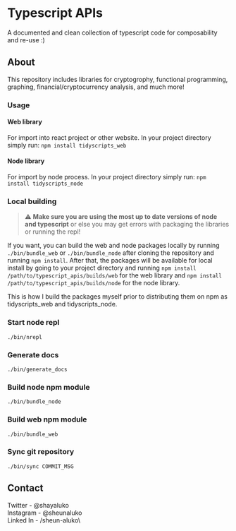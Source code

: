# Typescript APIs
A documented and clean collection of typescript code for composability and re-use :)


## About 
This repository includes libraries for cryptogrophy, functional programming, graphing, financial/cryptocurrency analysis, and much more!

### Usage

#### Web library
For import into react project or other website.
In your project directory simply run: 
`npm install tidyscripts_web`

#### Node library
For import by node process.
In your project directory simply run: 
`npm install tidyscripts_node`


### Local building

> :warning: **Make sure you are using the most up to date versions of node and typescript** or else you may get errors with packaging the libraries or running the repl! 

If you want, you can build the web and node packages locally by running `./bin/bundle_web` or `./bin/bundle_node` after cloning the repository and running `npm install`. After that, the packages will be available for local install by going to your project directory and running `npm install /path/to/typescript_apis/builds/web` for the web library and `npm install /path/to/typescript_apis/builds/node` for the node library.

This is how I build the packages myself prior to distributing them on npm as tidyscripts_web and tidyscripts_node. 

### Start node repl
``` ./bin/nrepl ```

### Generate docs
``` ./bin/generate_docs ```

### Build node npm module 
``` ./bin/bundle_node ```

### Build web npm module
``` ./bin/bundle_web ```

### Sync git repository
``` ./bin/sync COMMIT_MSG ``` 

## Contact
Twitter - @shayaluko\
Instagram - @sheunaluko\
Linked In - /sheun-aluko\